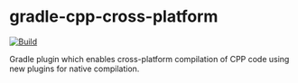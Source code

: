 # gradle-cpp-cross-platform

[![Build](https://github.com/Anatolii/gradle-cpp-cross-platform/workflows/Gradle%20build/badge.svg)](https://github.com/Anatolii/gradle-cpp-cross-platform/actions)


Gradle plugin which enables cross-platform compilation of CPP code using new plugins for native compilation.
